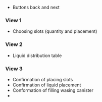 * Buttons back and next

### View 1
* Choosing slots (quantity and placement)

### View 2
* Liquid distribution table

### View 3
* Confirmation of placing slots
* Confirmation of liquid placement
* Conformation of filling wasing canister
*